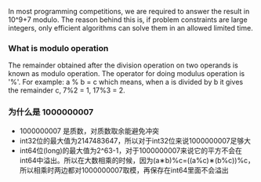 In most programming competitions, we are required to answer the result in 10^9+7 modulo. The reason behind this is, if problem constraints are large integers, only efficient algorithms can solve them in an allowed limited time.

### What is modulo operation

The remainder obtained after the division operation on two operands is known as modulo operation. The operator for doing modulus operation is '%'. For example: a % b = c which means, when a is divided by b it gives the remainder c, 7%2 = 1, 17%3 = 2.

### 为什么是 1000000007
- 1000000007 是质数，对质数取余能避免冲突
- int32位的最大值为2147483647，所以对于int32位来说1000000007足够大
- int64位(long)的最大值为2^63-1，对于1000000007来说它的平方不会在int64中溢出。所以在大数相乘的时候，因为(a∗b)%c=((a%c)∗(b%c))%c，所以相乘时两边都对1000000007取模，再保存在int64里面不会溢出
